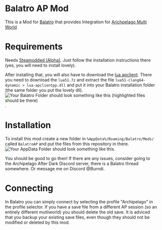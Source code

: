 # Balatro AP Mod

This is a Mod for [Balatro](https://store.steampowered.com/app/2379780/Balatro/) that provides Integration for [Arichpelago Multi World](https://archipelago.gg)

# Requirements

Needs [Steamodded (Alpha)](https://github.com/Steamopollys/Steamodded?tab=readme-ov-file#how-to-install-the-alpha). Just follow the installation instructions there (yes, you will need to install lovely). 

After installing that, you will also have to download the [lua apclient](https://github.com/black-sliver/lua-apclientpp/releases). There you need to download the `lua51.7z` and extract the file `lua51-clang64-dynamic > lua-apclientpp.dll` and put it into your Balatro installation folder (the same folder you put the lovely dll). 
![Your Balatro Folder should look something like this (highlighted files should be there)](https://i.imgur.com/Pe5uTX4.png).

# Installation

To install this mod create a new folder in `%AppData%/Roaming/Balatro/Mods/` called `BalatroAP` and put the files from this repository in there. ![Your AppData Folder should look something like this](https://i.imgur.com/3JzrdlV.png).

You should be good to go then! If there are any issues, consider going to the Archipelago After Dark Discord server, there is a Balatro thread somewhere. Or message me on Discord @Burndi. 

# Connecting

In Balatro you can simply connect by selecting the profile "Archipelago" in the profile selector. 
If you have a save file from a different AP session (so an entirely different mutliworld) you should delete the old save. 
It is adviced that you backup your existing save files, even though they should not be modified or deleted by this mod. 
